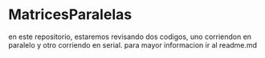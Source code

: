 # MatricesParalelas
en este repositorio, estaremos revisando dos codigos, uno corriendon en paralelo y otro corriendo en serial. para mayor informacion ir al readme.md
